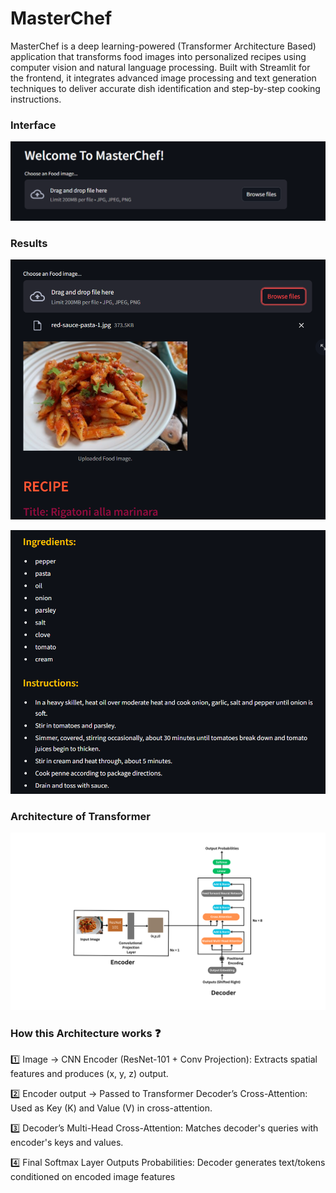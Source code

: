 # MasterChef

MasterChef is a deep learning-powered (Transformer Architecture Based) application that transforms food images into personalized recipes using computer vision and natural language processing. Built with Streamlit for the frontend, it integrates advanced image processing and text generation techniques to deliver accurate dish identification and step-by-step cooking instructions.

### Interface

<p align="center">
  <img src="https://github.com/Hussainaquib/MasterChef/blob/main/data/images/2.png" alt="MasterChef">
</p>

### Results

<p align="center">
  <img src="https://github.com/Hussainaquib/MasterChef/blob/main/data/images/3.png" alt="Food Image">
</p>
<p align="center">
  <img src="https://github.com/Hussainaquib/MasterChef/blob/main/data/images/4.png" alt="Recipe Generation">
</p>

### Architecture of Transformer

<p align="center">
  <img src="https://github.com/Hussainaquib/MasterChef/blob/main/data/images/5.png" alt="Transformer">
</p>

### How this Architecture works ❓ 

1️⃣ Image → CNN Encoder (ResNet-101 + Conv Projection):
Extracts spatial features and produces (x, y, z) output.

2️⃣ Encoder output → Passed to Transformer Decoder’s Cross-Attention:
Used as Key (K) and Value (V) in cross-attention.

3️⃣ Decoder’s Multi-Head Cross-Attention:
Matches decoder's queries with encoder's keys and values.

4️⃣ Final Softmax Layer Outputs Probabilities:
Decoder generates text/tokens conditioned on encoded image features


